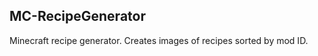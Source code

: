 MC-RecipeGenerator
------------------
Minecraft recipe generator. Creates images of recipes sorted by mod ID.
